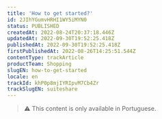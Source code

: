 ```yaml
---
title: 'How to get started?'
id: 2JIhYGumvHRHI1WY5iMYN0
status: PUBLISHED
createdAt: 2022-08-24T20:37:18.446Z
updatedAt: 2022-09-30T19:52:25.418Z
publishedAt: 2022-09-30T19:52:25.418Z
firstPublishedAt: 2022-08-26T14:25:51.544Z
contentType: trackArticle
productTeam: Shopping
slugEN: how-to-get-started
locale: en
trackId: khP0p8mjIYRIpvM7Cb4Zr
trackSlugEN: suiteshare
---
```


>⚠️ This content is only available in Portuguese.

